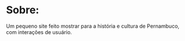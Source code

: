 # Sobre: 

Um pequeno site feito mostrar para a história e cultura de Pernambuco, com interações de usuário.
